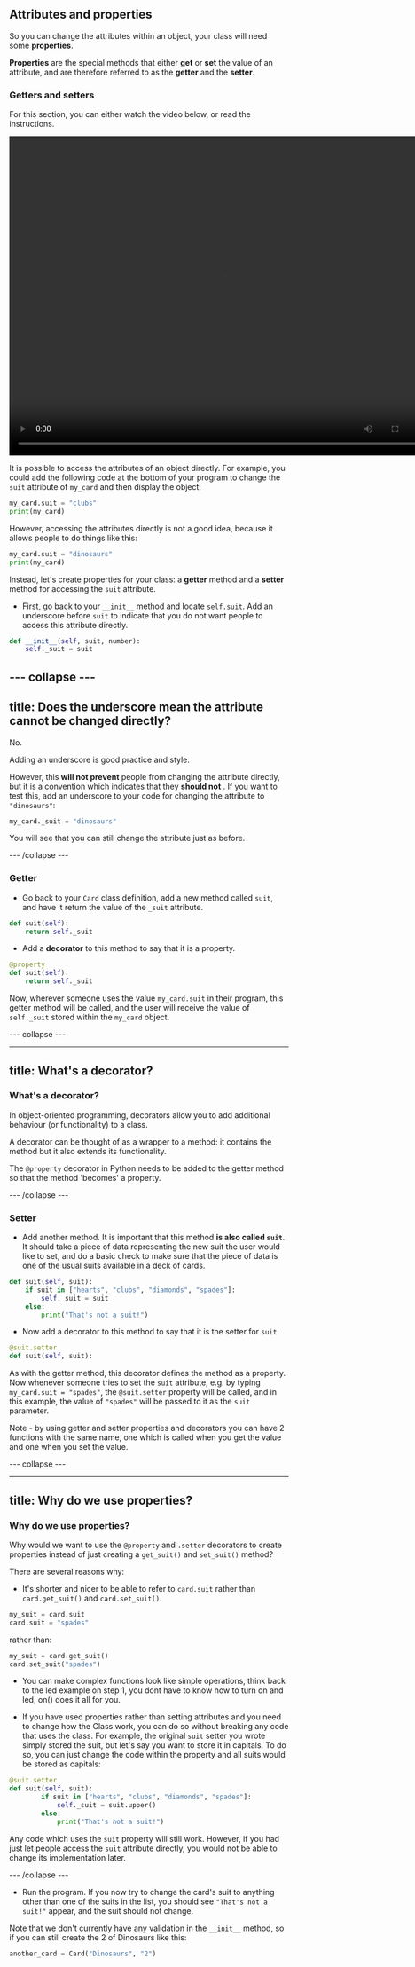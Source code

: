 ## Attributes and properties

So you can change the attributes within an object, your class will need some **properties**. 

**Properties** are the special methods that either **get** or **set** the value of an attribute, and are therefore referred to as the **getter** and the **setter**.

### Getters and setters

For this section, you can either watch the video below, or read the instructions.

<video width="768" height="576" controls>
<source src="resources/clip3.mp4" type="video/mp4">
Your browser does not support the video tag, try FireFox or Chrome
</video>

It is possible to access the attributes of an object directly. For example, you could add the following code at the bottom of your program to change the `suit` attribute of `my_card` and then display the object:

```python
my_card.suit = "clubs"
print(my_card)
```

However, accessing the attributes directly is not a good idea, because it allows people to do things like this:

```python
my_card.suit = "dinosaurs"
print(my_card)
```

Instead, let's create properties for your class: a **getter** method and a **setter** method for accessing the `suit` attribute.

+ First, go back to your `__init__` method and locate `self.suit`. Add an underscore before `suit` to indicate that you do not want people to access this attribute directly.

```python
def __init__(self, suit, number):
    self._suit = suit
```

--- collapse ---
---
title: Does the underscore mean the attribute cannot be changed directly?
---
No.

Adding an underscore is good practice and style.

However, this **will not prevent** people from changing the attribute directly, but it is a convention which indicates that they **should not** . If you want to test this, add an underscore to your code for changing the attribute to `"dinosaurs"`:

```python
my_card._suit = "dinosaurs"
```

You will see that you can still change the attribute just as before.

--- /collapse ---

### Getter

+ Go back to your `Card` class definition, add a new method called `suit`, and have it return the value of the `_suit` attribute.

```python
def suit(self):
    return self._suit
```

+ Add a **decorator** to this method to say that it is a property.

```python
@property
def suit(self):
    return self._suit
```

Now, wherever someone uses the value `my_card.suit` in their program, this getter method will be called, and the user will receive the value of `self._suit` stored within the `my_card` object. 

--- collapse ---

---
title: What's a decorator?
---

### What's a decorator?

In object-oriented programming, decorators allow you to add additional behaviour (or functionality) to a class.

A decorator can be thought of as a wrapper to a method: it contains the method but it also extends its functionality.

The `@property` decorator in Python needs to be added to the getter method so that the method 'becomes' a property.

--- /collapse ---


### Setter

+ Add another method. It is important that this method **is also called `suit`**. It should take a piece of data representing the new suit the user would like to set, and do a basic check to make sure that the piece of data is one of the usual suits available in a deck of cards.

```python
def suit(self, suit):
    if suit in ["hearts", "clubs", "diamonds", "spades"]:
        self._suit = suit
    else:
        print("That's not a suit!")
```
+ Now add a decorator to this method to say that it is the setter for `suit`.

```Python
@suit.setter
def suit(self, suit):
```

As with the getter method, this decorator defines the method as a property. Now whenever someone tries to set the `suit` attribute, e.g. by typing `my_card.suit = "spades"`, the `@suit.setter` property will be called, and in this example, the value of `"spades"` will be passed to it as the `suit` parameter.

Note - by using getter and setter properties and decorators you can have 2 functions with the same name, one which is called when you get the value and one when you set the value.

--- collapse ---

---
title: Why do we use properties?
---

### Why do we use properties?

Why would we want to use the `@property` and `.setter` decorators to create properties instead of just creating a `get_suit()` and `set_suit()` method?

There are several reasons why:

- It's shorter and nicer to be able to refer to `card.suit` rather than `card.get_suit()` and `card.set_suit()`.

```python
my_suit = card.suit
card.suit = "spades"
```

rather than:

```python
my_suit = card.get_suit()
card.set_suit("spades")
```

- You can make complex functions look like simple operations, think back to the led example on step 1, you dont have to know how to turn on and led, on() does it all for you. 

- If you have used properties rather than setting attributes and you need to change how the Class work, you can do so without breaking any code that uses the class. For example, the original `suit` setter you wrote simply stored the suit, but let's say you want to store it in capitals. To do so, you can just change the code within the property and all suits would be stored as capitals:

```python
@suit.setter
def suit(self, suit):
        if suit in ["hearts", "clubs", "diamonds", "spades"]:
            self._suit = suit.upper()
        else:
            print("That's not a suit!")
```

Any code which uses the `suit` property will still work. However, if you had just let people access the `suit` attribute directly, you would not be able to change its implementation later.

--- /collapse ---

+ Run the program. If you now try to change the card's suit to anything other than one of the suits in the list, you should see `"That's not a suit!"` appear, and the suit should not change.

Note that we don't currently have any validation in the `__init__` method, so if you can still create the 2 of Dinosaurs like this:

```Python
another_card = Card("Dinosaurs", "2")
```
